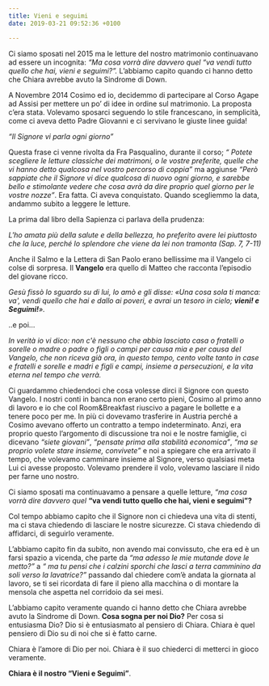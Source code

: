 ```yaml
---
title: Vieni e seguimi
date: 2019-03-21 09:52:36 +0100

---
```

Ci siamo sposati nel 2015 ma le letture del nostro matrimonio continuavano ad essere un incognita: *“Ma cosa vorrà dire davvero quel “va vendi tutto quello che hai, vieni e seguimi?”.* L’abbiamo capito quando ci hanno detto che Chiara avrebbe avuto la Sindrome di Down.


A Novembre 2014 Cosimo ed io, decidemmo di partecipare al Corso Agape ad Assisi per mettere un po’ di idee in ordine sul matrimonio. La proposta c’era stata. Volevamo sposarci seguendo lo stile francescano, in semplicità, come ci aveva detto Padre Giovanni e ci servivano le giuste linee guida!

*“Il Signore vi parla ogni giorno”*

Questa frase ci venne rivolta da Fra Pasqualino, durante il corso; *“ Potete scegliere le letture classiche dei matrimoni, o le vostre preferite, quelle che vi hanno detto qualcosa nel vostro percorso di coppia”* ma aggiunse *“Però sappiate che il Signore vi dice qualcosa di nuovo ogni giorno, e sarebbe bello e stimolante vedere che cosa avrà da dire proprio quel giorno per le vostre nozze”*. Era fatta. Ci aveva conquistato.
Quando scegliemmo la data, andammo subito a leggere le letture.

La prima dal libro della Sapienza ci parlava della prudenza:

_L'ho amata più della salute e della bellezza, ho preferito avere lei piuttosto che la luce, perché lo splendore che viene da lei non tramonta (Sap. 7, 7-11)_

Anche il Salmo e la Lettera di San Paolo erano bellissime ma il Vangelo ci colse di sorpresa.
Il **Vangelo** era quello di Matteo che racconta l’episodio del giovane ricco.

_Gesù fissò lo sguardo su di lui, lo amò e gli disse: «Una cosa sola ti manca: va', vendi quello che hai e dallo ai poveri, e avrai un tesoro in cielo; **vieni! e Seguimi!**»._

..e poi…

_In verità io vi dico: non c'è nessuno che abbia lasciato casa o fratelli o sorelle o madre o padre o figli o campi per causa mia e per causa del Vangelo, che non riceva già ora, in questo tempo, cento volte tanto in case e fratelli e sorelle e madri e figli e campi, insieme a persecuzioni, e la vita eterna nel tempo che verrà._

Ci guardammo chiedendoci che cosa volesse dirci il Signore con questo Vangelo.
I nostri conti in banca non erano certo pieni, Cosimo al primo anno di lavoro e io che col Room&Breakfast riuscivo a pagare le bollette e a tenere poco per me. In più ci dovevamo trasferire in Austria perché a Cosimo avevano offerto un contratto a tempo indeterminato. Anzi, era proprio questo l’argomento di discussione tra noi e le nostre famiglie, ci dicevano *“siete giovani”*, *“pensate prima alla stabilità economica”*, *“ma se proprio volete stare insieme, convivete”* e noi a spiegare che era arrivato il tempo, che volevamo camminare insieme al Signore, verso qualsiasi meta Lui ci avesse proposto. Volevamo prendere il volo, volevamo lasciare il nido per farne uno nostro.

Ci siamo sposati ma continuavamo a pensare a quelle letture, *“ma cosa vorrà dire davvero quel* **“va vendi tutto quello che hai, vieni e seguimi”?**

Col tempo abbiamo capito che il Signore non ci chiedeva una vita di stenti, ma ci stava chiedendo di lasciare le nostre sicurezze. Ci stava chiedendo di affidarci, di seguirlo veramente.

L’abbiamo capito fin da subito, non avendo mai convissuto, che era ed è un farsi spazio a vicenda, che parte da *“ma adesso le mie mutande dove le metto?”* a *“ ma tu pensi che i calzini sporchi che lasci a terra camminino da soli verso la lavatrice?”* passando dal chiedere com’è andata la giornata al lavoro, se ti sei ricordata di fare il pieno alla macchina o di montare la mensola che aspetta nel corridoio da sei mesi.

L’abbiamo capito veramente quando ci hanno detto che Chiara avrebbe avuto la Sindrome di Down.
**Cosa sogna per noi Dio?**
Per cosa si entusiasma Dio? Dio si è entusiasmato al pensiero di Chiara.
Chiara è quel pensiero di Dio su di noi che si è fatto carne.

Chiara è l’amore di Dio per noi. Chiara è il suo chiederci di metterci in gioco veramente.

**Chiara è il nostro “Vieni e Seguimi”**.

